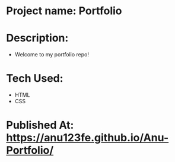 # Project name: Portfolio

# Description: 
- Welcome to my portfolio repo!

# Tech Used:
- HTML
- CSS

# Published At:  https://anu123fe.github.io/Anu-Portfolio/


